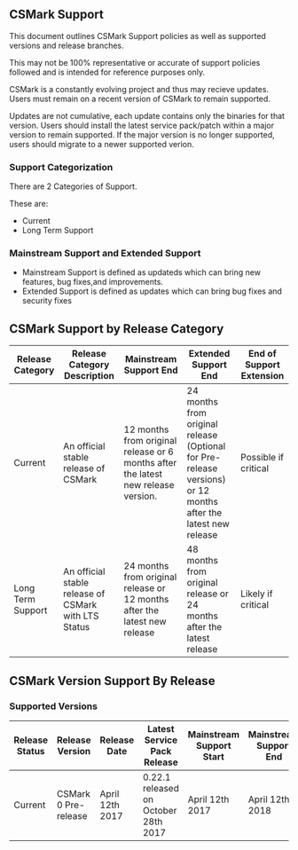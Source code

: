 ## CSMark Support
This document outlines CSMark Support policies as well as supported versions and release branches.

This may not be 100% representative or accurate of support policies followed and is intended for reference purposes only.

CSMark is a constantly evolving project and thus may recieve updates. Users must remain on a recent version of CSMark to remain supported. 

Updates are not cumulative, each update contains only the binaries for that version. Users should install the latest service pack/patch within a major version to remain supported. If the major version is no longer supported, users should migrate to a newer supported verion.

### Support Categorization
There are 2 Categories of Support.

These are:
* Current
* Long Term Support

### Mainstream Support and Extended Support
* Mainstream Support is defined as updateds which can bring new features, bug fixes,and improvements.
* Extended Support is defined as updates which can bring bug fixes and security fixes

## CSMark Support by Release Category
| Release Category  | Release Category Description | Mainstream Support End | Extended Support End | End of Support Extension|
|-------------------|------------------------------|--------------------------------|------------------------------|----------------|
| Current | An official stable release of CSMark | 12 months from original release or 6 months after the latest new release version. | 24 months from original release (Optional for Pre-release versions) or 12 months after the latest new release | Possible if critical|
| Long Term Support | An official stable release of CSMark with LTS Status | 24 months from original release or 12 months after the latest new release | 48 months from original release or 24 months after the latest release | Likely if critical|

## CSMark Version Support By Release

### Supported Versions

| Release Status | Release Version  |  Release Date | Latest Service Pack Release | Mainstream Support Start | Mainstream Support End | Extended Support End |
|-------------------|---------------|--------------|-------------------------|-------------------------|----------------|----------------|
| Current | CSMark 0 Pre-release | April 12th 2017 | 0.22.1 released on October 28th 2017 | April 12th 2017 | April 12th 2018 | - |
